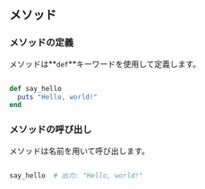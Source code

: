 ## メソッド

### **メソッドの定義**

メソッドは**`def`**キーワードを使用して定義します。

```ruby

def say_hello
  puts "Hello, world!"
end

```

### **メソッドの呼び出し**

メソッドは名前を用いて呼び出します。

```ruby

say_hello  # 出力: "Hello, world!"

```